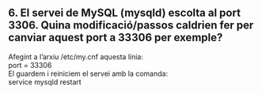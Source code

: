 ## 6. El servei de MySQL (mysqld) escolta al port 3306. Quina modificació/passos caldrien fer per canviar aquest port a 33306 per exemple?  

Afegint a l’arxiu /etc/my.cnf aquesta línia:  
	port = 33306  
El guardem i reiniciem el servei amb la comanda:  
	service mysqld restart   
